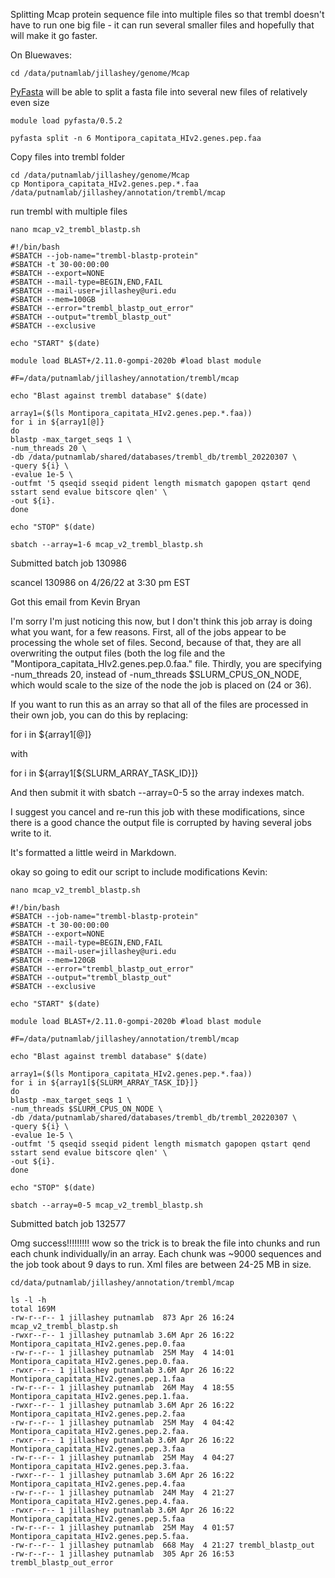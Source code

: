 Splitting Mcap protein sequence file into multiple files so that trembl doesn't have to run one big file - it can run several smaller files and hopefully that will make it go faster. 

On Bluewaves: 

```
cd /data/putnamlab/jillashey/genome/Mcap
```

[PyFasta](https://github.com/brentp/pyfasta) will be able to split a fasta file into several new files of relatively even size

```
module load pyfasta/0.5.2

pyfasta split -n 6 Montipora_capitata_HIv2.genes.pep.faa
```

Copy files into trembl folder 

```
cd /data/putnamlab/jillashey/genome/Mcap
cp Montipora_capitata_HIv2.genes.pep.*.faa /data/putnamlab/jillashey/annotation/trembl/mcap
```

run trembl with multiple files 

```
nano mcap_v2_trembl_blastp.sh

#!/bin/bash 
#SBATCH --job-name="trembl-blastp-protein"
#SBATCH -t 30-00:00:00
#SBATCH --export=NONE
#SBATCH --mail-type=BEGIN,END,FAIL
#SBATCH --mail-user=jillashey@uri.edu
#SBATCH --mem=100GB
#SBATCH --error="trembl_blastp_out_error"
#SBATCH --output="trembl_blastp_out"
#SBATCH --exclusive

echo "START" $(date)

module load BLAST+/2.11.0-gompi-2020b #load blast module

#F=/data/putnamlab/jillashey/annotation/trembl/mcap

echo "Blast against trembl database" $(date)

array1=($(ls Montipora_capitata_HIv2.genes.pep.*.faa))
for i in ${array1[@]}
do
blastp -max_target_seqs 1 \
-num_threads 20 \
-db /data/putnamlab/shared/databases/trembl_db/trembl_20220307 \
-query ${i} \
-evalue 1e-5 \
-outfmt '5 qseqid sseqid pident length mismatch gapopen qstart qend sstart send evalue bitscore qlen' \
-out ${i}.
done

echo "STOP" $(date)

sbatch --array=1-6 mcap_v2_trembl_blastp.sh
```

Submitted batch job 130986

scancel 130986 on 4/26/22 at 3:30 pm EST

Got this email from Kevin Bryan

I'm sorry I'm just noticing this now, but I don't think this job array is doing what you want, for a few reasons. First, all of the jobs appear to be processing the whole set of files. Second, because of that, they are all overwriting the output files (both the log file and the "Montipora_capitata_HIv2.genes.pep.0.faa." file. Thirdly, you are specifying  -num_threads 20, instead of -num_threads $SLURM_CPUS_ON_NODE, which would scale to the size of the node the job is placed on (24 or 36).

If you want to run this as an array so that all of the files are processed in their own job, you can do this by replacing:

for i in ${array1[@]}

with

for i in ${array1[${SLURM_ARRAY_TASK_ID}]}

And then submit it with sbatch --array=0-5 so the array indexes match.

I suggest you cancel and re-run this job with these modifications, since there is a good chance the output file is corrupted by having several jobs write to it.

It's formatted a little weird in Markdown.

okay so going to edit our script to include modifications Kevin:

```
nano mcap_v2_trembl_blastp.sh

#!/bin/bash 
#SBATCH --job-name="trembl-blastp-protein"
#SBATCH -t 30-00:00:00
#SBATCH --export=NONE
#SBATCH --mail-type=BEGIN,END,FAIL
#SBATCH --mail-user=jillashey@uri.edu
#SBATCH --mem=120GB
#SBATCH --error="trembl_blastp_out_error"
#SBATCH --output="trembl_blastp_out"
#SBATCH --exclusive

echo "START" $(date)

module load BLAST+/2.11.0-gompi-2020b #load blast module

#F=/data/putnamlab/jillashey/annotation/trembl/mcap

echo "Blast against trembl database" $(date)

array1=($(ls Montipora_capitata_HIv2.genes.pep.*.faa))
for i in ${array1[${SLURM_ARRAY_TASK_ID}]}
do
blastp -max_target_seqs 1 \
-num_threads $SLURM_CPUS_ON_NODE \
-db /data/putnamlab/shared/databases/trembl_db/trembl_20220307 \
-query ${i} \
-evalue 1e-5 \
-outfmt '5 qseqid sseqid pident length mismatch gapopen qstart qend sstart send evalue bitscore qlen' \
-out ${i}.
done

echo "STOP" $(date)

sbatch --array=0-5 mcap_v2_trembl_blastp.sh
```

Submitted batch job 132577

Omg success!!!!!!!!! wow so the trick is to break the file into chunks and run each chunk individually/in an array. Each chunk was ~9000 sequences and the job took about 9 days to run. Xml files are between 24-25 MB in size.

```
cd/data/putnamlab/jillashey/annotation/trembl/mcap

ls -l -h
total 169M
-rw-r--r-- 1 jillashey putnamlab  873 Apr 26 16:24 mcap_v2_trembl_blastp.sh
-rwxr--r-- 1 jillashey putnamlab 3.6M Apr 26 16:22 Montipora_capitata_HIv2.genes.pep.0.faa
-rw-r--r-- 1 jillashey putnamlab  25M May  4 14:01 Montipora_capitata_HIv2.genes.pep.0.faa.
-rwxr--r-- 1 jillashey putnamlab 3.6M Apr 26 16:22 Montipora_capitata_HIv2.genes.pep.1.faa
-rw-r--r-- 1 jillashey putnamlab  26M May  4 18:55 Montipora_capitata_HIv2.genes.pep.1.faa.
-rwxr--r-- 1 jillashey putnamlab 3.6M Apr 26 16:22 Montipora_capitata_HIv2.genes.pep.2.faa
-rw-r--r-- 1 jillashey putnamlab  25M May  4 04:42 Montipora_capitata_HIv2.genes.pep.2.faa.
-rwxr--r-- 1 jillashey putnamlab 3.6M Apr 26 16:22 Montipora_capitata_HIv2.genes.pep.3.faa
-rw-r--r-- 1 jillashey putnamlab  25M May  4 04:27 Montipora_capitata_HIv2.genes.pep.3.faa.
-rwxr--r-- 1 jillashey putnamlab 3.6M Apr 26 16:22 Montipora_capitata_HIv2.genes.pep.4.faa
-rw-r--r-- 1 jillashey putnamlab  24M May  4 21:27 Montipora_capitata_HIv2.genes.pep.4.faa.
-rwxr--r-- 1 jillashey putnamlab 3.6M Apr 26 16:22 Montipora_capitata_HIv2.genes.pep.5.faa
-rw-r--r-- 1 jillashey putnamlab  25M May  4 01:57 Montipora_capitata_HIv2.genes.pep.5.faa.
-rw-r--r-- 1 jillashey putnamlab  668 May  4 21:27 trembl_blastp_out
-rw-r--r-- 1 jillashey putnamlab  305 Apr 26 16:53 trembl_blastp_out_error
```